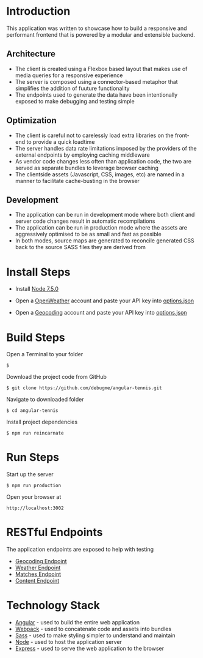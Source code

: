 # Introduction
This application was written to showcase how to build a responsive and performant frontend that is powered by a modular and extensible backend.

## Architecture
* The client is created using a Flexbox based layout that makes use of media queries for a responsive experience
* The server is composed using a connector-based metaphor that simplifies the addition of fuuture functionality
* The endpoints used to generate the data have been intentionally exposed to make debugging and testing simple

## Optimization
* The client is careful not to carelessly load extra libraries on the front-end to provide a quick loadtime
* The server handles data rate limitations imposed by the providers of the external endpoints by employing caching middleware
* As vendor code changes less often than application code, the two are served as separate bundles to leverage browser caching
* The clientside assets (Javascript, CSS, images, etc) are named in a manner to facilitate cache-busting in the browser

## Development
* The application can be run in development mode where both client and server code changes result in automatic recompilations
* The application can be run in production mode where the assets are aggressively optimised to be as small and fast as possible
* In both modes, source maps are generated to reconcile generated CSS back to the source SASS files they are derived from

# Install Steps

* Install [Node 7.5.0](https://nodejs.org/en/)

* Open a [OpenWeather](http://openweathermap.org) account and paste your API key into [options.json](source/server/options.json)

* Open a [Geocoding](https://developers.google.com/maps/documentation/geocoding/start) account and paste your API key into [options.json](source/server/options.json)


# Build Steps

   Open a Terminal to your folder
   ```
   $
   ```

   Download the project code from GitHub
   ```
   $ git clone https://github.com/debugme/angular-tennis.git
   ```

   Navigate to downloaded folder
   ```
   $ cd angular-tennis
   ```

   Install project dependencies
   ```
   $ npm run reincarnate
   ```

# Run Steps

   Start up the server
   ```
   $ npm run production
   ```
   Open your browser at
   ```
   http://localhost:3002
   ```

# RESTful Endpoints
The application endpoints are exposed to help with testing
* [Geocoding Endpoint](http://localhost:3002/api/geocode/france)
* [Weather Endpoint](http://localhost:3002/api/weather/france/paris)
* [Matches Endpoint](http://localhost:3002/api/matches)
* [Content Endpoint](http://localhost:3002/api/content)

# Technology Stack

* [Angular](https://angularjs.org) - used to build the entire web application
* [Webpack](https://webpack.js.org) - used to concatenate code and assets into bundles
* [Sass](http://sass-lang.co) - used to make styling simpler to understand and maintain
* [Node](https://nodejs.org/en/) - used to host the application server
* [Express](http://expressjs.com) - used to serve the web application to the browser